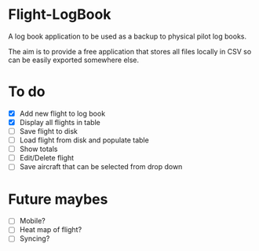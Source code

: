 # Flight-LogBook
A log book application to be used as a backup to physical pilot log books.

The aim is to provide a free application that stores all files locally in CSV so can be easily exported somewhere else.

# To do
- [x] Add new flight to log book
- [x] Display all flights in table
- [ ] Save flight to disk
- [ ] Load flight from disk and populate table
- [ ] Show totals
- [ ] Edit/Delete flight
- [ ] Save aircraft that can be selected from drop down

# Future maybes
- [ ] Mobile?
- [ ] Heat map of flight?
- [ ] Syncing?
